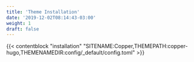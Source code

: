```yaml
---
title: 'Theme Installation'
date: '2019-12-02T08:14:43-03:00'
weight: 1
draft: false
---
```


{{< contentblock "installation" "SITENAME:Copper,THEMEPATH:copper-hugo,THEMENAMEDIR:config/_default/config.toml" >}}

